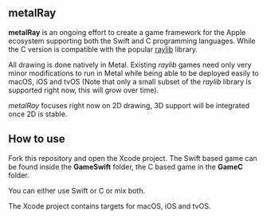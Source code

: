 
## metalRay

**metalRay** is an ongoing effort to create a game framework for the Apple ecosystem supporting both the Swift and C programming languages. While the C version is compatible with the popular [raylib](https://raylib.com) library.

All drawing is done natively in Metal. Existing *raylib* games need only very minor modifications to run in Metal while being able to be deployed easily to macOS, iOS and tvOS (Note that only a small subset of the *raylib* library is supported right now, this will grow over time).

*metalRay* focuses right now on 2D drawing, 3D support will be integrated once 2D is stable.

## How to use

Fork this repository and open the Xcode project. The Swift based game can be found inside the **GameSwift** folder, the C based game in the **GameC** folder.

You can either use Swift or C or mix both.

The Xcode project contains targets for macOS, iOS and tvOS.

